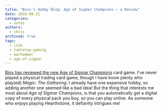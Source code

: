 ```yaml
---
title: "Binx’s Hobby Blog: Age of Sigmar Champions – a Review"
date: 2018-08-21
categories:
  - notes
authors:
  - chris
archived: true
tags:
  - link
  - tabletop-gaming
  - warhammer
  - age-of-sigmar
---
```


[Binx has reviewed the new Age of Sigmar Champions](http://binxshobbyblog.co.uk/age-sigmar-champions-review) card game. I've never played a physical trading card game, though I have know plenty who play(ed) _Magic: The Gathering_. I already have one expensive hobby, so adding another one seemed like a bad idea! But the thing that interests me most about _Age of Sigmar Champions_, is that you automatically get a digital copy of every physical pack you buy, so you can play online. As someone who enjoys playing Hearthstone, it defiantly intrigues me!
